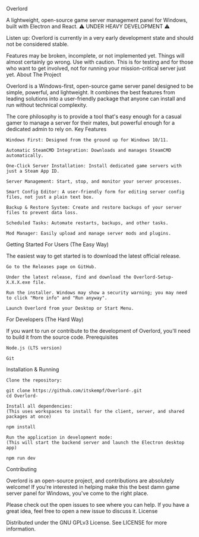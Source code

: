 Overlord

A lightweight, open-source game server management panel for Windows, built with Electron and React.
⚠️ UNDER HEAVY DEVELOPMENT ⚠️

Listen up: Overlord is currently in a very early development state and should not be considered stable.

Features may be broken, incomplete, or not implemented yet. Things will almost certainly go wrong. Use with caution. This is for testing and for those who want to get involved, not for running your mission-critical server just yet.
About The Project

Overlord is a Windows-first, open-source game server panel designed to be simple, powerful, and lightweight. It combines the best features from leading solutions into a user-friendly package that anyone can install and run without technical complexity.

The core philosophy is to provide a tool that's easy enough for a casual gamer to manage a server for their mates, but powerful enough for a dedicated admin to rely on.
Key Features

    Windows First: Designed from the ground up for Windows 10/11.

    Automatic SteamCMD Integration: Downloads and manages SteamCMD automatically.

    One-Click Server Installation: Install dedicated game servers with just a Steam App ID.

    Server Management: Start, stop, and monitor your server processes.

    Smart Config Editor: A user-friendly form for editing server config files, not just a plain text box.

    Backup & Restore System: Create and restore backups of your server files to prevent data loss.

    Scheduled Tasks: Automate restarts, backups, and other tasks.

    Mod Manager: Easily upload and manage server mods and plugins.

Getting Started
For Users (The Easy Way)

The easiest way to get started is to download the latest official release.

    Go to the Releases page on GitHub.

    Under the latest release, find and download the Overlord-Setup-X.X.X.exe file.

    Run the installer. Windows may show a security warning; you may need to click "More info" and "Run anyway".

    Launch Overlord from your Desktop or Start Menu.

For Developers (The Hard Way)

If you want to run or contribute to the development of Overlord, you'll need to build it from the source code.
Prerequisites

    Node.js (LTS version)

    Git

Installation & Running

    Clone the repository:

    git clone https://github.com/itskempf/Overlord-.git
    cd Overlord-

    Install all dependencies:
    (This uses workspaces to install for the client, server, and shared packages at once)

    npm install

    Run the application in development mode:
    (This will start the backend server and launch the Electron desktop app)

    npm run dev

Contributing

Overlord is an open-source project, and contributions are absolutely welcome! If you're interested in helping make this the best damn game server panel for Windows, you've come to the right place.

Please check out the open issues to see where you can help. If you have a great idea, feel free to open a new issue to discuss it.
License

Distributed under the GNU GPLv3 License. See LICENSE for more information.